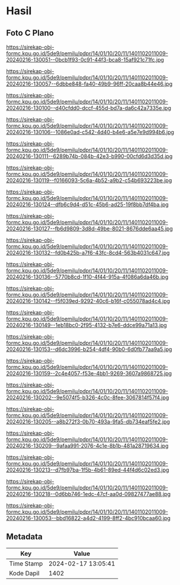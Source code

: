 # Hasil

## Foto C Plano

https://sirekap-obj-formc.kpu.go.id/5de9/pemilu/pdpr/14/01/10/20/11/1401102011009-20240216-130051--0bcb1f93-0c91-44f3-bca8-15af921c71fc.jpg

https://sirekap-obj-formc.kpu.go.id/5de9/pemilu/pdpr/14/01/10/20/11/1401102011009-20240216-130057--6dbbe848-fa40-49b9-96ff-20caa8b44e46.jpg

https://sirekap-obj-formc.kpu.go.id/5de9/pemilu/pdpr/14/01/10/20/11/1401102011009-20240216-130100--d40cfdd0-dccf-455d-bd7a-da6c42a7335e.jpg

https://sirekap-obj-formc.kpu.go.id/5de9/pemilu/pdpr/14/01/10/20/11/1401102011009-20240216-130106--1086e0ad-c542-4d40-b4e6-a5e7e9d994b6.jpg

https://sirekap-obj-formc.kpu.go.id/5de9/pemilu/pdpr/14/01/10/20/11/1401102011009-20240216-130111--6289b74b-084b-42e3-b990-00cfd6d3d35d.jpg

https://sirekap-obj-formc.kpu.go.id/5de9/pemilu/pdpr/14/01/10/20/11/1401102011009-20240216-130119--f0166093-5c6a-4b52-a9b2-c54b693223be.jpg

https://sirekap-obj-formc.kpu.go.id/5de9/pemilu/pdpr/14/01/10/20/11/1401102011009-20240216-130124--dfb6c9d4-d51c-45b6-ad25-19f8bb7df4ba.jpg

https://sirekap-obj-formc.kpu.go.id/5de9/pemilu/pdpr/14/01/10/20/11/1401102011009-20240216-130127--fb6d9809-3d8d-49be-8021-8676dde6aa45.jpg

https://sirekap-obj-formc.kpu.go.id/5de9/pemilu/pdpr/14/01/10/20/11/1401102011009-20240216-130132--fd0b425b-a7f6-43fc-8cd4-563b4031c647.jpg

https://sirekap-obj-formc.kpu.go.id/5de9/pemilu/pdpr/14/01/10/20/11/1401102011009-20240216-130136--5770b8cd-1f10-4f44-915a-4f086a6da46b.jpg

https://sirekap-obj-formc.kpu.go.id/5de9/pemilu/pdpr/14/01/10/20/11/1401102011009-20240216-130142--f5f039ed-9292-40c6-b16f-c055078ad4c4.jpg

https://sirekap-obj-formc.kpu.go.id/5de9/pemilu/pdpr/14/01/10/20/11/1401102011009-20240216-130149--1eb18bc0-2f95-4132-b7e6-ddce99a71a13.jpg

https://sirekap-obj-formc.kpu.go.id/5de9/pemilu/pdpr/14/01/10/20/11/1401102011009-20240216-130153--d6dc3996-b254-4df4-90b0-6d0fb77aa9a5.jpg

https://sirekap-obj-formc.kpu.go.id/5de9/pemilu/pdpr/14/01/10/20/11/1401102011009-20240216-130159--2c4e4057-f53e-4bb1-9269-3607a9868725.jpg

https://sirekap-obj-formc.kpu.go.id/5de9/pemilu/pdpr/14/01/10/20/11/1401102011009-20240216-130202--9e5074f5-b326-4c0c-8fee-3067814f57f4.jpg

https://sirekap-obj-formc.kpu.go.id/5de9/pemilu/pdpr/14/01/10/20/11/1401102011009-20240216-130205--a8b272f3-0b70-493a-9fa5-db734eaf5fe2.jpg

https://sirekap-obj-formc.kpu.go.id/5de9/pemilu/pdpr/14/01/10/20/11/1401102011009-20240216-130209--9afaa991-2076-4c1e-8b1b-481a28719634.jpg

https://sirekap-obj-formc.kpu.go.id/5de9/pemilu/pdpr/14/01/10/20/11/1401102011009-20240216-130213--d7fb97ba-1f5b-4b61-89ed-44f4d6c02ed3.jpg

https://sirekap-obj-formc.kpu.go.id/5de9/pemilu/pdpr/14/01/10/20/11/1401102011009-20240216-130218--0d6bb746-1edc-47cf-aa0d-09827477ae88.jpg

https://sirekap-obj-formc.kpu.go.id/5de9/pemilu/pdpr/14/01/10/20/11/1401102011009-20240216-130053--bbd16822-a4d2-4199-8ff2-4bc910bcaa60.jpg


## Metadata

| Key        | Value               |
| ---------- | ------------------- |
| Time Stamp | 2024-02-17 13:05:41 |
| Kode Dapil | 1402                |



